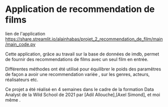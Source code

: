# Application de recommendation de films

lien de l'application https://share.streamlit.io/alainhabas/projet_2_recommendation_de_film/main/main_code.py

Cette application, grâce au travail sur la base de données de imdb, permet de fournir des recommendations de films avec un seul film en entrée.

Différentes méthodes ont été utilisé pour équilibrer le poids des paramêtres de façon a avoir une recommendation variée , sur les genres, acteurs, réalisateurs etc. 

Ce projet a été réalisé en 4 semaines dans le cadre de la formation Data Analyst de la Wild School de 2021 par [Adil Allouche],[Axel Simond], et moi même .

